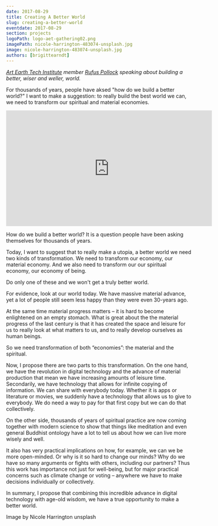```yaml
---
date: 2017-08-29
title: Creating A Better World
slug: creating-a-better-world
eventdate: 2017-08-29
section: projects
logoPath: logo-aet-gathering02.png
imagePath: nicole-harrington-483074-unsplash.jpg
image: nicole-harrington-483074-unsplash.jpg
authors: [brigittearndt]
---
```


*[Art Earth Tech Institute][institute] member [Rufus Pollock][rufuspollock] speaking about building a better, wiser and weller, world.*

For thousands of years, people have aksed "how do we build a better world?" I want to make a suggestion: to really build the best world we can, we need to transform our spiritual and material economies.

[institute]: /institute/
[rufuspollock]: https://rufuspollock.com/2017/08/29/a-better-world/

<iframe width="560" height="315" src="https://www.youtube.com/embed/dvavtTiIDjQ" frameborder="0" allowfullscreen></iframe>

How do we build a better world? It is a question people have been asking themselves for thousands of years.

Today, I want to suggest that to really make a utopia, a better world we need two kinds of transformation. We need to transform our economy, our material economy. And we also need to transform our our spiritual economy, our economy of being.

Do only one of these and we won't get a truly better world.

For evidence, look at our world today. We have massive material advance, yet a lot of people still seem less happy than they were even 30-years ago.

At the same time material progress matters – it is hard to become enlightened on an empty stomach. What is great about the the material progress of the last century is that it has created the space and leisure for us to really look at what matters to us, and to really develop ourselves as human beings.

So we need transformation of both “economies”: the material and the spiritual.

Now, I propose there are two parts to this transformation. On the one hand, we have the revolution in digital technology and the advance of material production that mean we have increasing amounts of leisure time. Secondarily, we have technology that allows for infinite copying of information. We can share with everybody today. Whether it is apps or literature or movies, we suddenly have a technology that allows us to give to everybody. We do need a way to pay for that first copy but we can do that collectively.

On the other side, thousands of years of spiritual practice are now coming together with modern science to show that things like meditation and even general Buddhist ontology have a lot to tell us about how we can live more wisely and well.

It also has very practical implications on how, for example, we can we be more open-minded. Or why is it so hard to change our minds? Why do we have so many arguments or fights with others, including our partners? Thus this work has importance not just for well-being, but for major practical concerns such as climate change or voting – anywhere we have to make decisions individually or collectively.

In summary, I propose that combining this incredible advance in digital technology with age-old wisdom, we have a true opportunity to make a better world.

Image by Nicole Harrington unsplash
